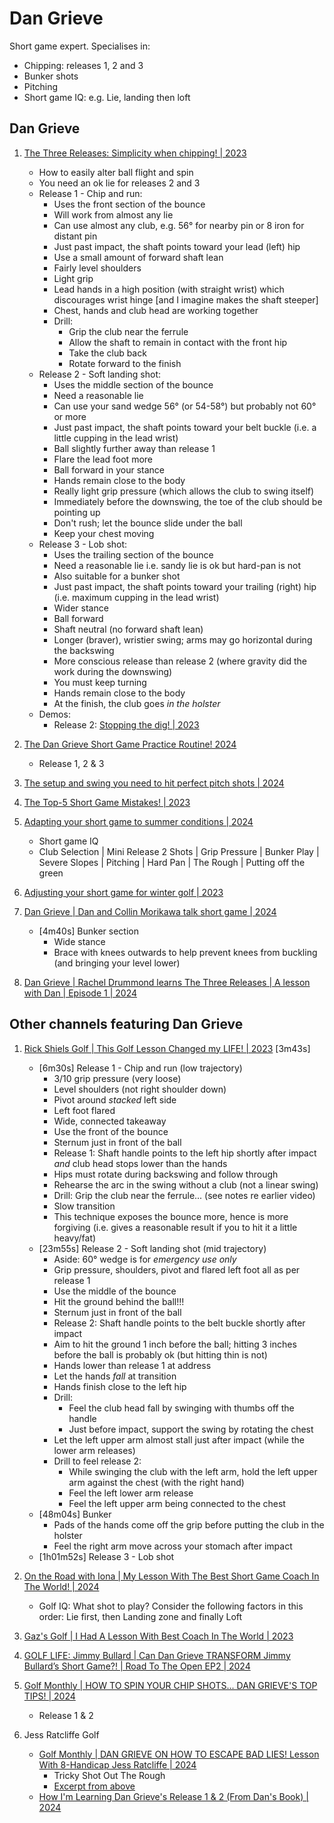 # Dan Grieve

Short game expert. Specialises in:

- Chipping: releases 1, 2 and 3
- Bunker shots
- Pitching
- Short game IQ: e.g. Lie, landing then loft

## Dan Grieve

1. [The Three Releases: Simplicity when chipping! | 2023](https://www.youtube.com/watch?v=SfaxE8Ec-hk)
   - How to easily alter ball flight and spin
   - You need an ok lie for releases 2 and 3
   - Release 1 - Chip and run:
     * Uses the front section of the bounce
     * Will work from almost any lie
     * Can use almost any club, e.g. 56° for nearby pin or 8 iron
       for distant pin
     * Just past impact, the shaft points toward your lead (left) hip
     * Use a small amount of forward shaft lean
     * Fairly level shoulders
     * Light grip
     * Lead hands in a high position (with straight wrist) which
       discourages wrist hinge [and I imagine makes the shaft steeper]
     * Chest, hands and club head are working together
     * Drill:
       + Grip the club near the ferrule
       + Allow the shaft to remain in contact with the front hip
       + Take the club back
       + Rotate forward to the finish
   - Release 2 - Soft landing shot:
     * Uses the middle section of the bounce
     * Need a reasonable lie
     * Can use your sand wedge 56° (or 54-58°) but probably not 60° or more
     * Just past impact, the shaft points toward your belt buckle (i.e. a little cupping in the lead wrist)
     * Ball slightly further away than release 1
     * Flare the lead foot more
     * Ball forward in your stance
     * Hands remain close to the body
     * Really light grip pressure (which allows the club to swing itself)
     * Immediately before the downswing, the toe of the club should be pointing up
     * Don't rush; let the bounce slide under the ball
     * Keep your chest moving
   - Release 3 - Lob shot:
     * Uses the trailing section of the bounce
     * Need a reasonable lie i.e. sandy lie is ok but hard-pan is not
     * Also suitable for a bunker shot
     * Just past impact, the shaft points toward your trailing (right) hip (i.e. maximum cupping in the lead wrist)
     * Wider stance
     * Ball forward
     * Shaft neutral (no forward shaft lean)
     * Longer (braver), wristier swing; arms may go horizontal during the backswing
     * More conscious release than release 2 (where gravity did the work during the downswing)
     * You must keep turning
     * Hands remain close to the body
     * At the finish, the club goes *in the holster*
   - Demos:
     * Release 2: [Stopping the dig! | 2023](https://www.youtube.com/watch?v=BS6x0DWAvqg)

1. [The Dan Grieve Short Game Practice Routine! 2024](https://www.youtube.com/watch?v=6AyhWS_gSI4)
   - Release 1, 2 & 3

1. [The setup and swing you need to hit perfect pitch shots | 2024](https://www.youtube.com/watch?v=pkv5TS32G78)

1. [The Top-5 Short Game Mistakes! | 2023](https://www.youtube.com/watch?v=M4dgOS_YbtQ)

1. [Adapting your short game to summer conditions | 2024](https://www.youtube.com/watch?v=tGxUhDdphFc)
   - Short game IQ
   - Club Selection | Mini Release 2 Shots | Grip Pressure | Bunker Play |
     Severe Slopes | Pitching | Hard Pan | The Rough | Putting off the green

1. [Adjusting your short game for winter golf | 2023](https://www.youtube.com/watch?v=0iffBfVRJos)

1. [Dan Grieve | Dan and Collin Morikawa talk short game | 2024](https://www.youtube.com/watch?v=onss4R-RWh8&t=4m40s)
   - [4m40s] Bunker section
     * Wide stance
     * Brace with knees outwards to help prevent knees from buckling (and bringing your level lower)

1. [Dan Grieve | Rachel Drummond learns The Three Releases | A lesson with Dan | Episode 1 | 2024](https://www.youtube.com/watch?v=CfSoslFUdU0)


## Other channels featuring Dan Grieve

1. [Rick Shiels Golf | This Golf Lesson Changed my LIFE! | 2023](https://www.youtube.com/watch?v=4yLYYz_5Z8c)
   [3m43s]
   - [6m30s] Release 1 - Chip and run (low trajectory)
     * 3/10 grip pressure (very loose)
     * Level shoulders (not right shoulder down)
     * Pivot around *stacked* left side
     * Left foot flared
     * Wide, connected takeaway
     * Use the front of the bounce
     * Sternum just in front of the ball
     * Release 1: Shaft handle points to the left hip shortly after impact
       *and* club head stops lower than the hands
     * Hips must rotate during backswing and follow through
     * Rehearse the arc in the swing without a club (not a linear swing)
     * Drill: Grip the club near the ferrule... (see notes re earlier video)
     * Slow transition
     * This technique exposes the bounce more, hence is more forgiving
       (i.e. gives a reasonable result if you to hit it a little heavy/fat)
   - [23m55s] Release 2 - Soft landing shot (mid trajectory)
     * Aside: 60° wedge is for *emergency use only*
     * Grip pressure, shoulders, pivot and flared left foot all as per release 1
     * Use the middle of the bounce
     * Hit the ground behind the ball!!!
     * Sternum just in front of the ball
     * Release 2: Shaft handle points to the belt buckle shortly after impact
     * Aim to hit the ground 1 inch before the ball; hitting 3 inches before 
       the ball is probably ok (but hitting thin is not)
     * Hands lower than release 1 at address
     * Let the hands *fall* at transition
     * Hands finish close to the left hip
     * Drill:
       + Feel the club head fall by swinging with thumbs off the handle
       + Just before impact, support the swing by rotating the chest
     * Let the left upper arm almost stall just after impact (while
       the lower arm releases)
     * Drill to feel release 2:
       + While swinging the club with the left arm, hold the left upper
         arm against the chest (with the right hand)
       + Feel the left lower arm release
       + Feel the left upper arm being connected to the chest
   - [48m04s] Bunker
     * Pads of the hands come off the grip before putting the club
       in the holster
     * Feel the right arm move across your stomach after impact
   - [1h01m52s] Release 3 - Lob shot

1. [On the Road with Iona | My Lesson With The Best Short Game Coach In The World! | 2024](https://www.youtube.com/watch?v=uahu3OKYsxs)
   - Golf IQ: What shot to play? Consider the following factors in this order: Lie first, then Landing zone and finally Loft

1. [Gaz's Golf | I Had A Lesson With Best Coach In The World | 2023](https://www.youtube.com/watch?v=eknWaPzaTjs)

1. [GOLF LIFE: Jimmy Bullard | Can Dan Grieve TRANSFORM Jimmy Bullard’s Short Game?! | Road To The Open EP2 | 2024](https://www.youtube.com/watch?v=krnVlrGhC4A)

1. [Golf Monthly | HOW TO SPIN YOUR CHIP SHOTS... DAN GRIEVE'S TOP TIPS! | 2024](https://www.youtube.com/watch?v=bS_JWkq6hlY)
   - Release 1 & 2

1. Jess Ratcliffe Golf
   - [Golf Monthly | DAN GRIEVE ON HOW TO ESCAPE BAD LIES! Lesson With 8-Handicap Jess Ratcliffe | 2024](https://www.youtube.com/watch?v=-9BFSfcwPMY)
     * Tricky Shot Out The Rough
     * [Excerpt from above](https://www.youtube.com/watch?v=-L7Rqq_heaI)
   - [How I'm Learning Dan Grieve's Release 1 & 2 (From Dan's Book) | 2024](https://www.youtube.com/watch?v=ePrSvB21wdU)

